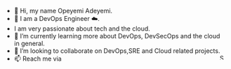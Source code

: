 - 👋 Hi, my name Opeyemi Adeyemi.
- 👀 I am a DevOps Engineer ☁️.
- I am very passionate about tech and the cloud.
- 🌱 I’m currently learning more about DevOps, DevSecOps and the cloud in general.
- 💞️ I’m looking to collaborate on DevOps,SRE and Cloud related projects.
- 📫 Reach me via <a href="https://www.linkedin.com/in/opeyemi-adeyemi-/">
  <img align="right" alt="Saket Prag" width="12px" src="https://cdn.jsdelivr.net/npm/simple-icons@v3/icons/linkedin.svg" />
</a>
